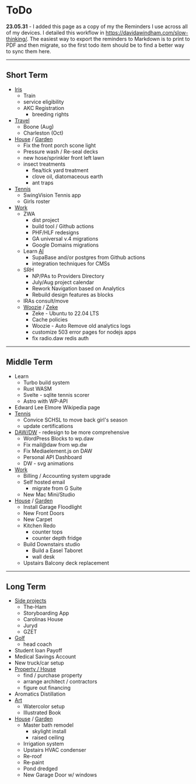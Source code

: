 # ToDo

**23.05.31** - I added this page as a copy of my the Reminders I use across all of my devices. I detailed this workflow in <https://davidawindham.com/slow-thinking/>. The easiest way to export the reminders to Markdown is to print to PDF and then migrate, so the first todo item should be to find a better way to sync them here.

---

## Short Term

- [Iris](/notes/dogs)
  - Train 
  - service eligibility
  - AKC Registration
    - breeding rights
- [Travel](/notes/travel)
  - Boone (Aug)
  - Charleston (Oct)
- [House](/notes/house) / [Garden](/notes/garden)
  - Fix the front porch scone light
  - Pressure wash / Re-seal decks
  - new hose/sprinkler front left lawn
  - insect treatments
    - flea/tick yard treatment
    - clove oil, diatomaceous earth
    - ant traps
- [Tennis](notes/tennis)
  - SwingVision Tennis app
  - Girls roster
- [Work](/notes/work)
  - ZWA
    - dist project
    - build tool / Github actions
    - PHF/HLF redesigns
    - GA universal v.4 migrations
    - Google Domains migrations
  - Learn [AI](/docs/saas/openai)
    - SupaBase and/or postgres from Github actions
    - integration techniques for CMSs
  - SRH
    - NP/PAs to Providers Directory
    - July/Aug project calendar
    - Rework Navigation based on Analytics
    - Rebuild design features as blocks
  - IRAs consult/move
  - [Woozie](/docs/computers/woozie) / [Zeke](/docs/computers/zeke)
    - Zeke - Ubuntu to 22.04 LTS
    - Cache policies
    - Woozie - Auto Remove old analytics logs
    - customize 503 error pages for nodejs apps
    - fix radio.daw redis auth


---

## Middle Term

- Learn
  - Turbo build system
  - Rust WASM
  - Svelte - sqlite tennis scorer
  - Astro with WP-API
- Edward Lee Elmore Wikipedia page
- [Tennis](/notes/tennis)
  - Convice SCHSL to move back girl's season
  - update certifications
- [DAW/DW](/docs/computers/woozie) - redesign to be more comprehensive
  - WordPress Blocks to wp.daw
  - Fix mail@daw from wp.dw
  - Fix Mediaelement.js on DAW
  - Personal API Dashboard
  - DW - svg animations
- [Work](/notes/work)
  - Billing / Accounting system upgrade
  - Self hosted email
    - migrate from G Suite
  - New Mac Mini/Studio
- [House](/notes/house) / [Garden](/notes/garden)
  - Install Garage Floodlight
  - New Front Doors
  - New Carpet
  - Kitchen Redo
    - counter tops
    - counter depth fridge
  - Build Downstairs studio
    - Build a Easel Taboret
    - wall desk
  - Upstairs Balcony deck replacement

---

## Long Term

- [Side projects](notes/work/projects/)
  - The-Ham
  - Storyboarding App
  - Carolinas House
  - Juryd
  - GZET
- [Golf](/notes/golf)
  - head coach
- Student loan Payoff
- Medical Savings Account
- New truck/car setup
- [Property / House](/notes/house)
  - find / purchase property
  - arrange architect / contractors
  - figure out financing
- Aromatics Distillation
- [Art](/notes/art)
  - Watercolor setup
  - Illustrated Book
- [House](/notes/house) / [Garden](/notes/garden)
  - Master bath remodel
    - skylight install
    - raised ceiling
  - Irrigation system
  - Upstairs HVAC condenser
  - Re-roof
  - Re-paint
  - Pond dredged
  - New Garage Door w/ windows  
